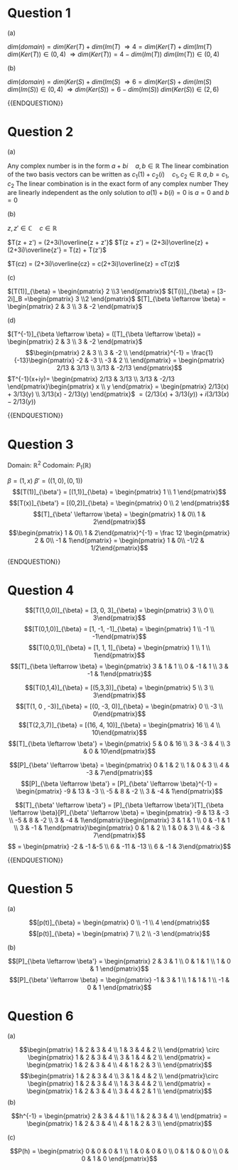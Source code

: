 
# Question 1

(a)

$dim(domain) = dim(Ker(T) + dim(Im(T)$
$\Rightarrow 4 = dim(Ker(T) + dim(Im(T)$
$dim(Ker(T)) \in (0,4)$
$\Rightarrow dim(Ker(T)) = 4 - dim(Im(T))$
$dim(Im(T)) \in (0,4)$

(b)

$dim(domain) = dim(Ker(S) + dim(Im(S)$
$\Rightarrow 6 = dim(Ker(S) + dim(Im(S)$
$dim(Im(S)) \in (0,4)$
$\Rightarrow dim(Ker(S)) = 6 - dim(Im(S))$
$dim(Ker(S)) \in (2,6)$

{{ENDQUESTION}}

# Question 2

(a)

Any complex number is in the form $a +bi \quad a,b \in \mathbb{R}$
The linear combination of the two basis vectors can be written as
$c_1(1) + c_2(i) \quad c_1,c_2 \in \mathbb{R}$
$a,b = c_1,c_2$
The linear combination is in the exact form of any complex number
They are linearly independent as the only solution to $a(1) + b(i) = 0$
is $a = 0 \text{ and } b = 0$

(b)

$z,z' \in \mathbb{C} \quad c \in \mathbb{R}$

$T(z + z') = (2+3i)\overline{z + z'}$
$T(z + z') = (2+3i)\overline{z} + (2+3i)\overline{z'} = T(z) + T(z')$

$T(cz) = (2+3i)\overline{cz} = c(2+3i)\overline{z} = cT(z)$

(c)

$[T(1)]_{\beta} = \begin{pmatrix} 2 \\3 \end{pmatrix}$
$[T(i)]_{\beta}  = [3-2i]_B =\begin{pmatrix} 3 \\2 \end{pmatrix}$
$[T]_{\beta \leftarrow \beta} = \begin{pmatrix} 2 & 3 \\ 3 & -2 \end{pmatrix}$

(d)

$[T^{-1}]_{\beta \leftarrow \beta} = ([T]_{\beta \leftarrow \beta}) = \begin{pmatrix} 2 & 3 \\ 3 & -2 \end{pmatrix}$
$$\begin{pmatrix} 2 & 3 \\ 3 & -2 \\ \end{pmatrix}^{-1} = \frac{1}{-13}\begin{pmatrix} -2 & -3 \\ -3 & 2 \\ \end{pmatrix} = \begin{pmatrix} 2/13 & 3/13 \\ 3/13 & -2/13  \end{pmatrix}$$
$T^{-1}(x+iy)= \begin{pmatrix} 2/13 & 3/13 \\ 3/13 & -2/13  \end{pmatrix}\begin{pmatrix} x \\ y \end{pmatrix} = \begin{pmatrix} 2/13(x) + 3/13(y) \\ 3/13(x) - 2/13(y)  \end{pmatrix}$
$= (2/13(x) + 3/13(y)) + i(3/13(x) - 2/13(y))$

{{ENDQUESTION}}

# Question 3

Domain: $\mathbb{R}^2$
Codomain: $P_1(\mathbb{R})$

$\beta = (1, x)$
$\beta' = ((1,0),(0,1))$
$$[T(1)]_{\beta'} = [(1,1)]_{\beta} = \begin{pmatrix} 1 \\ 1 \end{pmatrix}$$ 
$$[T(x)]_{\beta'} = [(0,2)]_{\beta} = \begin{pmatrix} 0 \\ 2 \end{pmatrix}$$ 
$$[T]_{\beta' \leftarrow \beta} = \begin{pmatrix} 1 & 0\\ 1 & 2\end{pmatrix}$$
$$\begin{pmatrix} 1 & 0\\ 1 & 2\end{pmatrix}^{-1} = \frac 12 \begin{pmatrix} 2 & 0\\ -1 & 1\end{pmatrix} = \begin{pmatrix} 1 & 0\\ -1/2 & 1/2\end{pmatrix}$$

{ENDQUESTION}}

# Question 4

$$[T(1,0,0)]_{\beta} = [3, 0, 3]_{\beta} = \begin{pmatrix} 3 \\ 0 \\ 3\end{pmatrix}$$
$$[T(0,1,0)]_{\beta} = [1, -1, -1]_{\beta} = \begin{pmatrix} 1 \\ -1 \\ -1\end{pmatrix}$$
$$[T(0,0,1)]_{\beta} = [1, 1, 1]_{\beta} = \begin{pmatrix} 1 \\ 1 \\ 1\end{pmatrix}$$
$$[T]_{\beta \leftarrow \beta} = \begin{pmatrix} 3 & 1 & 1 \\ 0 & -1 & 1  \\ 3 & -1 & 1\end{pmatrix}$$

$$[T(0,1,4)]_{\beta} = [(5,3,3)]_{\beta} = \begin{pmatrix} 5 \\ 3 \\ 3\end{pmatrix}$$
$$[T(1, 0 , -3)]_{\beta} = [(0, -3, 0)]_{\beta} = \begin{pmatrix} 0 \\ -3 \\ 0\end{pmatrix}$$
$$[T(2,3,7)]_{\beta} = [(16, 4, 10)]_{\beta} = \begin{pmatrix} 16 \\ 4 \\ 10\end{pmatrix}$$
$$[T]_{\beta \leftarrow \beta'} = \begin{pmatrix} 5 & 0 & 16 \\ 3 & -3 & 4 \\ 3 & 0 & 10\end{pmatrix}$$

$$[P]_{\beta' \leftarrow \beta} = \begin{pmatrix} 0 & 1 & 2 \\ 1 & 0 & 3  \\ 4 & -3 & 7\end{pmatrix}$$
$$[P]_{\beta \leftarrow \beta'} = [P]_{\beta' \leftarrow \beta}^{-1} = \begin{pmatrix} -9 & 13 & -3 \\ -5 & 8 & -2  \\ 3 & -4 & 1\end{pmatrix}$$

$$[T]_{\beta' \leftarrow \beta'} = [P]_{\beta \leftarrow \beta'}[T]_{\beta \leftarrow \beta}[P]_{\beta' \leftarrow \beta} = \begin{pmatrix} -9 & 13 & -3 \\ -5 & 8 & -2  \\ 3 & -4 & 1\end{pmatrix}\begin{pmatrix} 3 & 1 & 1 \\ 0 & -1 & 1  \\ 3 & -1 & 1\end{pmatrix}\begin{pmatrix} 0 & 1 & 2 \\ 1 & 0 & 3  \\ 4 & -3 & 7\end{pmatrix}$$
$$ = \begin{pmatrix}
-2 & -1 &-5 \\
6 & -11 & -13 \\
6 & -1 & 3​
\end{pmatrix}$$


{{ENDQUESTION}}

# Question 5

(a)

$$[p(t)]_{\beta} = \begin{pmatrix} 0 \\ -1 \\ 4 \end{pmatrix}$$
$$[p(t)]_{\beta} = \begin{pmatrix} 7 \\ 2 \\ -3 \end{pmatrix}$$

(b)

$$[P]_{\beta \leftarrow \beta'} = \begin{pmatrix}
2 & 3 & 1 \\
0 & 1 & 1 \\
1 & 0 & 1 ​
\end{pmatrix}$$
$$[P]_{\beta' \leftarrow \beta} = \begin{pmatrix}
-1 & 3 & 1 \\
1 & 1 & 1 \\
-1 & 0 & 1 ​
\end{pmatrix}$$


# Question 6

(a)

$$\begin{pmatrix} 1 & 2 & 3 & 4 \\ 1 & 3 & 4 & 2 \\ \end{pmatrix} \circ \begin{pmatrix} 1 & 2 & 3 & 4 \\ 3 & 1 & 4 & 2 \\ \end{pmatrix} = \begin{pmatrix} 1 & 2 & 3 & 4 \\ 4 & 1 & 2 & 3 \\ \end{pmatrix}$$
$$\begin{pmatrix} 1 & 2 & 3 & 4 \\ 3 & 1 & 4 & 2 \\ \end{pmatrix}\circ \begin{pmatrix} 1 & 2 & 3 & 4 \\ 1 & 3 & 4 & 2 \\ \end{pmatrix}   = \begin{pmatrix} 1 & 2 & 3 & 4 \\ 3 & 4 & 2 & 1 \\ \end{pmatrix}$$
(b)

$$h^{-1} = \begin{pmatrix} 2 & 3 & 4 & 1 \\ 1 & 2 & 3 & 4 \\ \end{pmatrix} = \begin{pmatrix} 1 & 2 & 3 & 4 \\ 4 & 1 & 2 & 3 \\ \end{pmatrix}$$

(c)

$$P(h) = 
\begin{pmatrix} 0 & 0 & 0 & 1 \\ 1 & 0 & 0 & 0 \\ 0 & 1 & 0 & 0 \\ 0 & 0 & 1 & 0 \end{pmatrix}$$